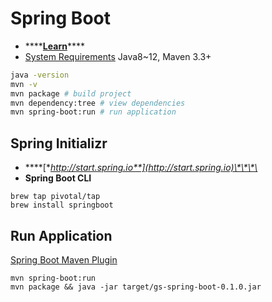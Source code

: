 # Spring Boot

* \*\*\*\*[**Learn**](https://spring.io/projects/spring-boot#learn)\*\*\*\*
* [System Requirements](https://docs.spring.io/spring-boot/docs/2.1.8.RELEASE/reference/html/getting-started-system-requirements.html) Java8~12, Maven 3.3+

```bash
java -version
mvn -v
mvn package # build project
mvn dependency:tree # view dependencies
mvn spring-boot:run # run application
```

## **Spring Initializr**

* \*\*\*\*[**http://start.spring.io**](http://start.spring.io)\*\*\*\*
* **Spring Boot CLI**

```text
brew tap pivotal/tap
brew install springboot
```

## Run Application

[Spring Boot Maven Plugin](https://docs.spring.io/spring-boot/docs/current/maven-plugin/usage.html)

```text
mvn spring-boot:run
mvn package && java -jar target/gs-spring-boot-0.1.0.jar
```

